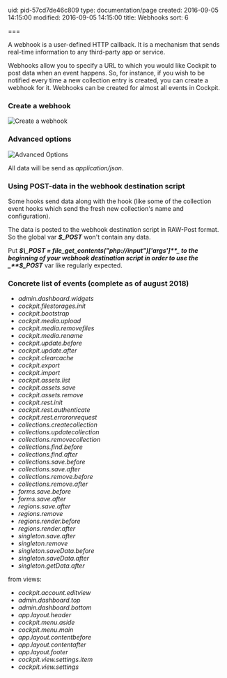 uid: pid-57cd7de46c809
type: documentation/page
created: 2016-09-05 14:15:00
modified: 2016-09-05 14:15:00
title: Webhooks
sort: 6

===

A webhook is a user-defined HTTP callback. It is a mechanism that sends real-time information to any third-party app or service.

Webhooks allow you to specify a URL to which you would like Cockpit to post data when an event happens. So, for instance, if you wish to be notified every time a new collection entry is created, you can create a webhook for it. Webhooks can be created for almost all events in Cockpit.


### Create a webhook

![Create a webhook](create.png)


### Advanced options

![Advanced Options](advanced.png)

All data will be send as _application/json_.

### Using POST-data in the webhook destination script

Some hooks send data along with the hook (like some of the collection event hooks which send the fresh new collection's name and configuration).

The data is posted to the webhook destination script in RAW-Post format. So the global var _**$\_POST**_ won't contain any data.

Put _**$\_POST = file_get_contents("php://input")['args']**_ to the beginning of your webhook destination script in order to use the _**$\_POST**_ var like regularly expected.

### Concrete list of events (complete as of august 2018)

- _admin.dashboard.widgets_
- _cockpit.filestorages.init_
- _cockpit.bootstrap_
- _cockpit.media.upload_
- _cockpit.media.removefiles_
- _cockpit.media.rename_
- _cockpit.update.before_
- _cockpit.update.after_
- _cockpit.clearcache_
- _cockpit.export_
- _cockpit.import_
- _cockpit.assets.list_
- _cockpit.assets.save_
- _cockpit.assets.remove_
- _cockpit.rest.init_
- _cockpit.rest.authenticate_
- _cockpit.rest.erroronrequest_
- _collections.createcollection_
- _collections.updatecollection_
- _collections.removecollection_
- _collections.find.before_
- _collections.find.after_
- _collections.save.before_
- _collections.save.after_
- _collections.remove.before_
- _collections.remove.after_
- _forms.save.before_
- _forms.save.after_
- _regions.save.after_
- _regions.remove_
- _regions.render.before_
- _regions.render.after_
- _singleton.save.after_
- _singleton.remove_
- _singleton.saveData.before_
- _singleton.saveData.after_
- _singleton.getData.after_

from views:
- _cockpit.account.editview_
- _admin.dashboard.top_
- _admin.dashboard.bottom_
- _app.layout.header_
- _cockpit.menu.aside_
- _cockpit.menu.main_
- _app.layout.contentbefore_
- _app.layout.contentafter_
- _app.layout.footer_
- _cockpit.view.settings.item_
- _cockpit.view.settings_
